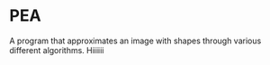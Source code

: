 # PEA
A program that approximates an image with shapes through various different algorithms. Hiiiiii
